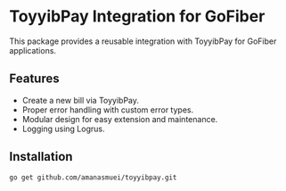 # ToyyibPay Integration for GoFiber

This package provides a reusable integration with ToyyibPay for GoFiber applications.

## Features

- Create a new bill via ToyyibPay.
- Proper error handling with custom error types.
- Modular design for easy extension and maintenance.
- Logging using Logrus.

## Installation

```bash
go get github.com/amanasmuei/toyyibpay.git
